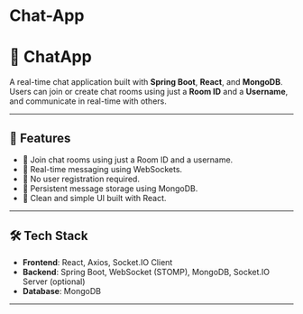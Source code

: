 # Chat-App
# 💬 ChatApp

A real-time chat application built with **Spring Boot**, **React**, and **MongoDB**. Users can join or create chat rooms using just a **Room ID** and a **Username**, and communicate in real-time with others.

---

## 🚀 Features

- 🔐 Join chat rooms using just a Room ID and a username.
- 💬 Real-time messaging using WebSockets.
- 🧠 No user registration required.
- 🧾 Persistent message storage using MongoDB.
- 🧼 Clean and simple UI built with React.

---

## 🛠️ Tech Stack

- **Frontend**: React, Axios, Socket.IO Client
- **Backend**: Spring Boot, WebSocket (STOMP), MongoDB, Socket.IO Server (optional)
- **Database**: MongoDB

---


